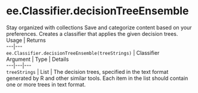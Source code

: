  
#  ee.Classifier.decisionTreeEnsemble
Stay organized with collections  Save and categorize content based on your preferences. 
Creates a classifier that applies the given decision trees. Usage | Returns  
---|---  
`ee.Classifier.decisionTreeEnsemble(treeStrings)` | Classifier  
Argument | Type | Details  
---|---|---  
`treeStrings` | List | The decision trees, specified in the text format generated by R and other similar tools. Each item in the list should contain one or more trees in text format.  
